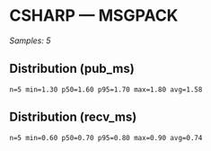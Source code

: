 # CSHARP — MSGPACK

_Samples: 5_

## Distribution (pub_ms)

```text
n=5 min=1.30 p50=1.60 p95=1.70 max=1.80 avg=1.58
```

## Distribution (recv_ms)

```text
n=5 min=0.60 p50=0.70 p95=0.80 max=0.90 avg=0.74
```
